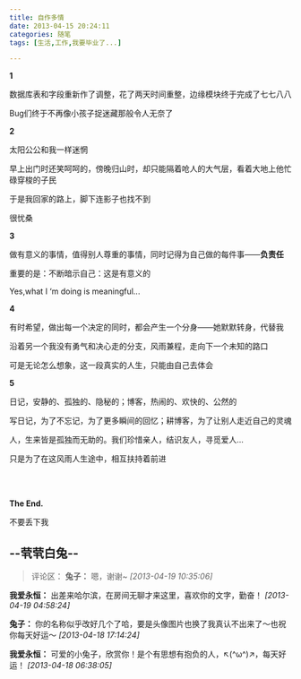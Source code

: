 ```yaml
---
title: 自作多情
date: 2013-04-15 20:24:11
categories: 随笔
tags: [生活,工作,我要毕业了...]

---
```

**1**

数据库表和字段重新作了调整，花了两天时间重整，边缘模块终于完成了七七八八

Bug们终于不再像小孩子捉迷藏那般令人无奈了

**2**

太阳公公和我一样迷惘

早上出门时还笑呵呵的，傍晚归山时，却只能隔着呛人的大气层，看着大地上他忙碌穿梭的子民

于是我回家的路上，脚下连影子也找不到

很忧桑

**3**

做有意义的事情，值得别人尊重的事情，同时记得为自己做的每件事——**负责任**

重要的是：不断暗示自己：这是有意义的

Yes,what I ‘m doing is meaningful...

**4**

有时希望，做出每一个决定的同时，都会产生一个分身——她默默转身，代替我

沿着另一个我没有勇气和决心走的分支，风雨兼程，走向下一个未知的路口

可是无论怎么想象，这一段真实的人生，只能由自己去体会

**5**

日记，安静的、孤独的、隐秘的；博客，热闹的、欢快的、公然的

写日记，为了不忘记，为了更多瞬间的回忆；耕博客，为了让别人走近自己的灵魂

人，生来皆是孤独而无助的。我们珍惜亲人，结识友人，寻觅爱人...

只是为了在这风雨人生途中，相互扶持着前进

<br /><br />

**The End.**

不要丢下我

--茕茕白兔--
---
>评论区：
>**兔子：** 嗯，谢谢~  *[2013-04-19 10:35:06]*
>
**我爱永恒：** 出差来哈尔滨，在房间无聊才来这里，喜欢你的文字，勤奋！  *[2013-04-19 04:58:24]*
>
**兔子：** 你的名称似乎改好几个了哈，要是头像图片也换了我真认不出来了～也祝你每天好运～  *[2013-04-18 17:14:24]*
>
**我爱永恒：** 可爱的小兔子，欣赏你！是个有思想有抱负的人，↖(^ω^)↗，每天好运！  *[2013-04-18 06:38:05]*
>
